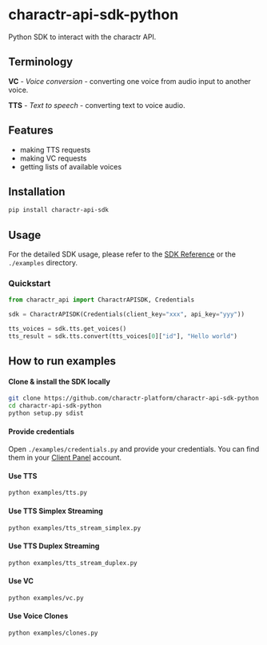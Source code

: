 # charactr-api-sdk-python

Python SDK to interact with the charactr API.

## Terminology
**VC** - *Voice conversion* - converting one voice from audio input to another voice.

**TTS** - *Text to speech* - converting text to voice audio.

## Features
- making TTS requests
- making VC requests
- getting lists of available voices

## Installation
```bash
pip install charactr-api-sdk
```

## Usage
For the detailed SDK usage, please refer to the [SDK Reference](https://docs.api.gemelo.ai/reference/python) or the `./examples` directory.

### Quickstart

```python
from charactr_api import CharactrAPISDK, Credentials

sdk = CharactrAPISDK(Credentials(client_key="xxx", api_key="yyy"))

tts_voices = sdk.tts.get_voices()
tts_result = sdk.tts.convert(tts_voices[0]["id"], "Hello world")
```

## How to run examples

#### Clone & install the SDK locally
```bash
git clone https://github.com/charactr-platform/charactr-api-sdk-python
cd charactr-api-sdk-python
python setup.py sdist
```

#### Provide credentials
Open `./examples/credentials.py` and provide your credentials. You can find them in your [Client Panel](https://app.gemelo.ai) account.

#### Use TTS
```bash
python examples/tts.py
```

#### Use TTS Simplex Streaming
```bash
python examples/tts_stream_simplex.py
```

#### Use TTS Duplex Streaming
```bash
python examples/tts_stream_duplex.py
```

#### Use VC
```bash
python examples/vc.py
```

#### Use Voice Clones
```bash
python examples/clones.py
```
